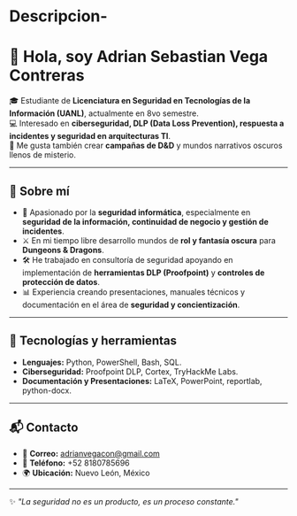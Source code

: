 # Descripcion-
# 👋 Hola, soy Adrian Sebastian Vega Contreras  

🎓 Estudiante de **Licenciatura en Seguridad en Tecnologías de la Información (UANL)**, actualmente en 8vo semestre.  
💻 Interesado en **ciberseguridad, DLP (Data Loss Prevention), respuesta a incidentes y seguridad en arquitecturas TI**.  
🧩 Me gusta también crear **campañas de D&D** y mundos narrativos oscuros llenos de misterio.  

---

## 🚀 Sobre mí
- 🔐 Apasionado por la **seguridad informática**, especialmente en **seguridad de la información, continuidad de negocio y gestión de incidentes**.  
- ⚔️ En mi tiempo libre desarrollo mundos de **rol y fantasía oscura** para **Dungeons & Dragons**.  
- 🛠️ He trabajado en consultoría de seguridad apoyando en implementación de **herramientas DLP (Proofpoint)** y **controles de protección de datos**.  
- 📊 Experiencia creando presentaciones, manuales técnicos y documentación en el área de **seguridad y concientización**.  

---

## 🔧 Tecnologías y herramientas
- **Lenguajes:** Python, PowerShell, Bash, SQL.  
- **Ciberseguridad:** Proofpoint DLP, Cortex, TryHackMe Labs.  
- **Documentación y Presentaciones:** LaTeX, PowerPoint, reportlab, python-docx.  

---

## 📬 Contacto
- 📧 **Correo:** adrianvegacon@gmail.com  
- 📱 **Teléfono:** +52 8180785696  
- 🌍 **Ubicación:** Nuevo León, México  

---

✨ _"La seguridad no es un producto, es un proceso constante."_  

